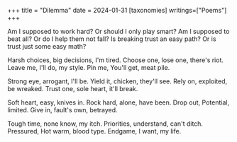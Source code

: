 +++
title = "Dilemma"
date = 2024-01-31
[taxonomies]
writings=["Poems"]
+++

Am I supposed to work hard?
Or should I only play smart?
Am I supposed to beat all?
Or do I help them not fall?
Is breaking trust an easy path?
Or is trust just some easy math?

Harsh choices,
big decisions, I'm tired.
Choose one,
lose one, there's riot.
Leave me,
I'll do, my style.
Pin me,
You'll get, meat pile.

Strong eye,
arrogant, I'll be.
Yield it,
chicken, they'll see.
Rely on,
exploited, be wreaked.
Trust one,
sole heart, it'll break.

Soft heart,
easy, knives in.
Rock hard,
alone, have been.
Drop out,
Potential, limited.
Give in,
fault's own, betrayed.

Tough time,
none know, my itch.
Priorities,
understand, can't ditch.
Pressured,
Hot warm, blood type.
Endgame,
I want, my life.
